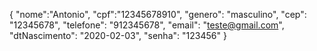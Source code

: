 {
    "nome":"Antonio",
    "cpf":"12345678910",
    "genero": "masculino",
    "cep": "12345678",
    "telefone": "912345678",
    "email": "teste@gmail.com",
    "dtNascimento": "2020-02-03",
    "senha": "123456"
}